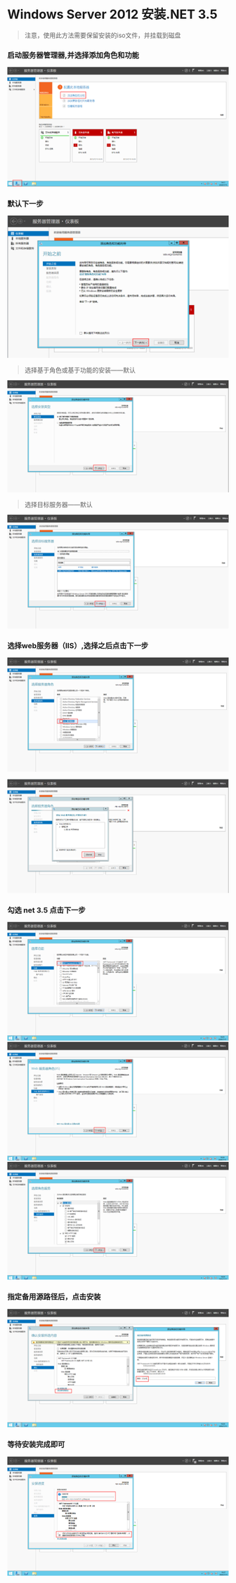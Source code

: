 # Windows Server 2012 安装.NET 3.5
>注意，使用此方法需要保留安装的iso文件，并挂载到磁盘

### 启动服务器管理器,并选择添加角色和功能
![](images\windows12_01.png)
### 默认下一步
![](images\windows12_02.png)

> 选择基于角色或基于功能的安装——默认

![](images\windows12_03.png)

> 选择目标服务器——默认

![](images\windows12_04.png)

### 选择web服务器（IIS）,选择之后点击下一步
![](images\windows12_05.png)

![](images\windows12_06.png)

### 勾选 net 3.5 点击下一步
![](images\windows12_07.png)
![](images\windows12_08.png)
![](images\windows12_09.png)

### 指定备用源路径后，点击安装
![](images\windows12_10.png)
### 等待安装完成即可
![](images\windows12_11.png)
